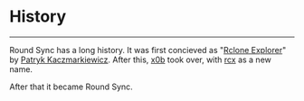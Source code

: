 # History
---


Round Sync has a long history. It was first concieved as "[Rclone Explorer](https://github.com/patrykcoding/rcloneExplorer)" by [Patryk Kaczmarkiewicz](https://github.com/patrykcoding). After this, [x0b](https://github.com/x0b) took over, with [rcx](https://github.com/x0b/rcx) as a new name.

After that it became Round Sync.
